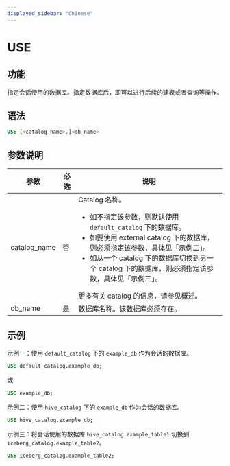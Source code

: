 ```yaml
---
displayed_sidebar: "Chinese"
---
```


# USE

## 功能

指定会话使用的数据库。指定数据库后，即可以进行后续的建表或者查询等操作。

## 语法

```SQL
USE [<catalog_name>.]<db_name>
```

## 参数说明

| **参数**     | **必选** | **说明**                                                     |
| ------------ | -------- | ------------------------------------------------------------ |
| catalog_name | 否       | Catalog 名称。<ul><li>如不指定该参数，则默认使用 `default_catalog` 下的数据库。</li><li>如要使用 external catalog 下的数据库，则必须指定该参数，具体见「示例二」。</li><li>如从一个 catalog 下的数据库切换到另一个 catalog 下的数据库，则必须指定该参数，具体见「示例三」。</li></ul>更多有关 catalog 的信息，请参见[概述](/data_source/catalog/catalog_overview.md)。 |
| db_name      | 是       | 数据库名称。该数据库必须存在。                               |

## 示例

示例一：使用 `default_catalog` 下的 `example_db` 作为会话的数据库。

```SQL
USE default_catalog.example_db;
```

或

```SQL
USE example_db;
```

示例二：使用 `hive_catalog` 下的 `example_db` 作为会话的数据库。

```SQL
USE hive_catalog.example_db;
```

示例三：将会话使用的数据库 `hive_catalog.example_table1` 切换到  `iceberg_catalog.example_table2`。

```SQL
USE iceberg_catalog.example_table2;
```
